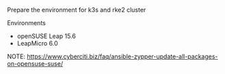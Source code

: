 Prepare the environment for k3s and rke2 cluster

Environments
- openSUSE Leap 15.6
- LeapMicro 6.0

NOTE:
https://www.cyberciti.biz/faq/ansible-zypper-update-all-packages-on-opensuse-suse/